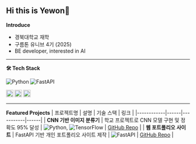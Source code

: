 ## Hi this is Yewon👋

**Introduce**
- 경북대학교 재학
- 구름톤 유니브 4기 (2025)
- BE developer, interested in AI


---


**🛠 Tech Stack**
<!-- 메인 기술 -->
![Python](https://img.shields.io/badge/Python-3776AB?logo=python&logoColor=white)
![FastAPI](https://img.shields.io/badge/FastAPI-009688?logo=fastapi&logoColor=white)

<!-- 서브 기술 (작게) -->
<p>
  <sub>
    <img src="https://img.shields.io/badge/C-00599C?logo=c&logoColor=white" height="20"/>
    <img src="https://img.shields.io/badge/Git-F05032?logo=git&logoColor=white" height="20"/>
    <img src="https://img.shields.io/badge/TensorFlow-FF6F00?logo=tensorflow&logoColor=white" height="20"/>
  </sub>
</p>

---

**Featured Projects**
| 프로젝트명 | 설명 | 기술 스택 | 링크 |
|------------|------|-----------|------|
| **CNN 기반 이미지 분류기** | 학교 프로젝트로 CNN 모델 구현 및 정확도 95% 달성 | ![Python](https://img.shields.io/badge/Python-3776AB?logo=python&logoColor=white), ![TensorFlow](https://img.shields.io/badge/TensorFlow-FF6F00?logo=tensorflow&logoColor=white) | [GitHub Repo](https://github.com/Yeone-in/HighSchool.git) |
| **웹 포트폴리오 사이트** | FastAPI 기반 개인 포트폴리오 사이트 제작 | ![FastAPI](https://img.shields.io/badge/FastAPI-009688?logo=fastapi&logoColor=white) | [GitHub Repo](https://github.com/opericous/FlaskWebProject1.git) |





<!-- [없어서 생략한 것들
## Achievements & Activities

<h1 align="center">Hi 👋, I'm YEWON</h1>
<h3 align="center">BE 개발자 | 관심 분야:AI</h3>

** 업데이트:** 2025.08.14  ]

**Yeone-in/Yeone-in** is a ✨ _special_ ✨ repository because its `README.md` (this file) appears on your GitHub profile.

Here are some ideas to get you started:

- 🔭 I’m currently working on ...
- 🌱 I’m currently learning ...
- 👯 I’m looking to collaborate on ...
- 🤔 I’m looking for help with ...
- 💬 Ask me about ...
- 📫 How to reach me: ...
- 😄 Pronouns: ...
- ⚡ Fun fact: ...
-->

